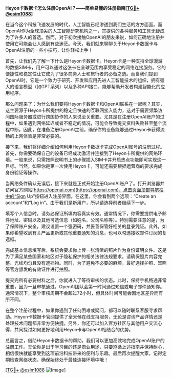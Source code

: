 **Heyon卡数据卡怎么注册OpenAI？——简单易懂的注册指南[[TG💪+ @esim1088](https://t.me/s/esim1088)]**

在当今这个科技飞速发展的时代，人工智能已经渗透到我们生活的方方面面。而OpenAI作为全球顶尖的人工智能研究机构之一，其提供的各种服务和工具无疑成为了许多人的首选。然而，对于初次接触OpenAI的朋友来说，如何正确地注册并使用它可能会让人感到有些迷茫。今天，我们就来聊聊关于Heyon卡数据卡与OpenAI注册的一些小技巧，让你轻松上手！

首先，让我们先了解一下什么是Heyon卡数据卡。Heyon卡是一种支持全球漫游的数据SIM卡，用户可以通过这张卡在全球范围内享受稳定的网络连接服务。它的便捷性和稳定性让它成为了很多商务人士和旅行者的必备之选。而当我们提到OpenAI时，它是一个致力于研究、开发和应用先进人工智能技术的组织，拥有强大的语言模型（如GPT系列）以及多种API接口，能够帮助开发者构建智能化的应用程序。

那么问题来了：为什么我们要将Heyon卡数据卡和OpenAI联系在一起呢？其实，这主要源于Heyon卡所提供的稳定且快速的互联网接入能力，这对于需要频繁访问国际服务器或进行跨国协作的人来说至关重要。尤其是在注册OpenAI账户的过程中，如果遇到网络延迟或者不稳定的情况，可能会导致提交资料失败甚至整个流程中断。因此，在准备注册OpenAI之前，确保你的设备能够通过Heyon卡获得流畅的上网体验是非常必要的。

接下来，我们将详细介绍如何利用Heyon卡数据卡完成OpenAI账号的注册过程。首先，你需要确保自己的设备已经成功激活并连接到了Heyon卡所提供的网络环境。一般来说，只需按照说明书上的步骤插入SIM卡并开启热点功能即可实现这一目标。当然，如果你是第一次使用Heyon卡，可能还需要根据运营商的要求完成身份验证等操作。

当网络条件确认无误后，接下来就是正式开始注册OpenAI账户了。打开浏览器并访问官方网站[https://openai.com](https://openai.com)，点击页面顶部导航栏中的“Sign Up”按钮进入注册界面。在这里，你会看到两个选项：“Create an account”和“Log in”。由于我们是新用户，所以请选择前者继续下一步。

填写个人信息时，请务必保证所填内容真实有效。通常情况下，你需要提供电子邮件地址、密码以及其他可选信息（如姓名、公司名称等）。特别需要注意的是，为了保障账户安全，建议设置一个强密码，并妥善保管好相关的登录凭证。此外，如果你希望收到有关产品更新或其他重要通知的消息，也可以勾选接收邮件订阅的复选框。

完成基本信息填写后，系统会要求你上传一张清晰的照片作为身份证明文件。这是为了满足某些国家和地区对于隐私保护的相关法律法规要求。请确保照片内容完整、光线均匀且没有遮挡物。同时，为了避免不必要的麻烦，最好选择护照、驾照等官方颁发的有效证件进行拍照。

提交完所有必要材料之后，你就进入了等待审核的状态。此时，保持手机畅通非常重要，因为一旦审核通过，OpenAI团队会第一时间通过短信或电子邮件通知你。通常情况下，整个审核周期不会超过72小时，但具体时间可能会因地区差异而有所不同。

在整个注册过程中，如果你遇到了任何困难或疑问，都可以随时联系客服寻求帮助。Heyon卡数据卡官网提供了全天候在线支持服务，无论是咨询产品详情还是处理技术问题都非常方便快捷。另外，你还可以加入官方社区与其他用户交流心得，共同探讨如何更好地利用Heyon卡与OpenAI相结合的优势。

总而言之，借助Heyon卡数据卡的帮助，我们可以更加高效地完成OpenAI账户的注册工作。无论你是出于学习目的还是商业用途，只要遵循上述指南并保持耐心，相信很快就能享受到这项前沿科技带来的便利与乐趣。最后再次提醒大家，记得定期检查网络状态，确保始终处于最佳连接环境中哦！

[[TG💪+ @esim1088](https://t.me/s/esim1088) ![Image](https://i.postimg.cc/4NQfJmqS/Snipaste-2025-05-13-00-14-12.png)]